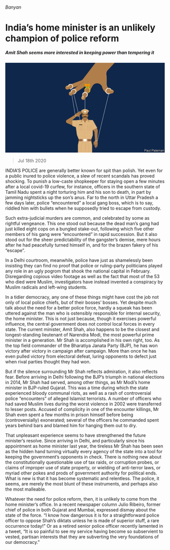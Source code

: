 ###### Banyan

# India’s home minister is an unlikely champion of police reform 

##### Amit Shah seems more interested in keeping power than tempering it 

![image](images/20200718_ASD000_0.jpg) 

> Jul 18th 2020 

INDIA’S POLICE are generally better known for spit than polish. Yet even for a public inured to police violence, a slew of recent scandals has proved shocking. To punish a low-caste shopkeeper for staying open a few minutes after a local covid-19 curfew, for instance, officers in the southern state of Tamil Nadu spent a night torturing him and his son to death, in part by jamming nightsticks up the son’s anus. Far to the north in Uttar Pradesh a few days later, police “encountered” a local gang boss, which is to say, riddled him with bullets when he supposedly tried to escape from custody.

Such extra-judicial murders are common, and celebrated by some as rightful vengeance. This one stood out because the dead man’s gang had just killed eight cops on a bungled stake-out, following which five other members of his gang were “encountered” in rapid succession. But it also stood out for the sheer predictability of the gangster’s demise, mere hours after he had peacefully turned himself in, and for the brazen fakery of his “escape”.


In a Delhi courtroom, meanwhile, police have just as shamelessly been insisting they can find no proof that police or ruling-party politicians played any role in an ugly pogrom that shook the national capital in February. Disregarding copious video footage as well as the fact that most of the 53 who died were Muslim, investigators have instead invented a conspiracy by Muslim radicals and left-wing students.

In a tidier democracy, any one of these things might have cost the job not only of local police chiefs, but of their bosses’ bosses. Yet despite much talk about the need for a better police force, hardly a squeak has been uttered against the man who is ostensibly responsible for internal security, the home minister. This is not just because, though it exercises powerful influence, the central government does not control local forces in every state. The current minister, Amit Shah, also happens to be the closest and longest-standing lieutenant of Narendra Modi, the most powerful prime minister in a generation. Mr Shah is accomplished in his own right, too. As the top field commander of the Bharatiya Janata Party (BJP), he has won victory after victory in campaign after campaign. More than once he has even pulled victory from electoral defeat, luring opponents to defect just when rival parties thought they had won.

But if the silence surrounding Mr Shah reflects admiration, it also reflects fear. Before arriving in Delhi following the BJP’s triumph in national elections in 2014, Mr Shah had served, among other things, as Mr Modi’s home minister in BJP-ruled Gujarat. This was a time during which the state experienced bloody communal riots, as well as a rash of controversial police “encounters” of alleged Islamist terrorists. A number of officers who had saved Muslim lives during the worst violence in 2002 were transferred to lesser posts. Accused of complicity in one of the encounter killings, Mr Shah even spent a few months in prison himself before being (controversially) exonerated; several of the officers he commanded spent years behind bars and blamed him for hanging them out to dry.

That unpleasant experience seems to have strengthened the future minister’s resolve. Since arriving in Delhi, and particularly since his appointment as home minister last year, the tireless Mr Shah has been seen as the hidden hand turning virtually every agency of the state into a tool for keeping the government’s opponents in check. There is nothing new about the constitutionally questionable use of tax raids, or corruption probes, or claims of improper use of state property, or wielding of anti-terror laws, or myriad other pokes and prods of government authority for political ends. What is new is that it has become systematic and relentless. The police, it seems, are merely the most blunt of these instruments, and perhaps also the most malleable.

Whatever the need for police reform, then, it is unlikely to come from the home minister’s office. In a recent newspaper column Julio Ribeiro, former chief of police in both Gujarat and Mumbai, expressed dismay about the state of the force. “I know how dangerous it is for a straightforward police officer to oppose Shah’s diktats unless he is made of superior stuff, a rare occurrence today!” Or as a retired senior police officer recently lamented in a tweet, “It is so painful to see my service having become so subservient to vested, partisan interests that they are subverting the very foundations of our democracy.”

